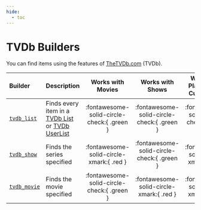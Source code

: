 ```yaml
---
hide:
  - toc
---
```

# TVDb Builders

You can find items using the features of [TheTVDb.com](https://www.thetvdb.com/) (TVDb).

| Builder                  | Description                                                                                                               |             Works with Movies              |              Works with Shows              |    Works with Playlists and Custom Sort    |
|:-------------------------|:--------------------------------------------------------------------------------------------------------------------------|:------------------------------------------:|:------------------------------------------:|:------------------------------------------:|
| [`tvdb_list`](list.md)   | Finds every item in a [TVDb List](https://www.thetvdb.com/lists) or [TVDb UserList](https://www.thetvdb.com/lists/custom) | :fontawesome-solid-circle-check:{ .green } | :fontawesome-solid-circle-check:{ .green } | :fontawesome-solid-circle-check:{ .green } |
| [`tvdb_show`](show.md)   | Finds the series specified                                                                                                |  :fontawesome-solid-circle-xmark:{ .red }  | :fontawesome-solid-circle-check:{ .green } |  :fontawesome-solid-circle-xmark:{ .red }  | 
| [`tvdb_movie`](movie.md) | Finds the movie specified                                                                                                 | :fontawesome-solid-circle-check:{ .green } |  :fontawesome-solid-circle-xmark:{ .red }  |  :fontawesome-solid-circle-xmark:{ .red }  |